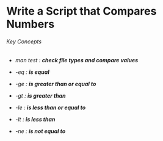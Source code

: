# Write a Script that Compares Numbers

<h6> Key Concepts<h6>

* man test : **check file types and compare values**

* -eq       : **is equal**

* -ge       : **is greater than or equal to**

* -gt       :  **is greater than**

* -le       : **is  less  than or equal to**

* -lt       : **is less than**

* -ne       :  **is not equal to**
